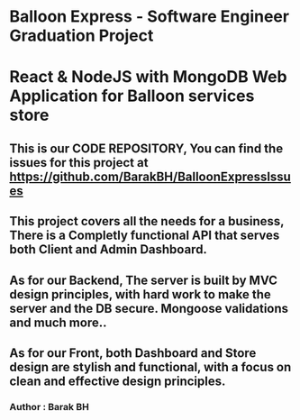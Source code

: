# Balloon Express - Software Engineer Graduation Project
# React & NodeJS with MongoDB Web Application for Balloon services store

## This is our CODE REPOSITORY, You can find the issues for this project at https://github.com/BarakBH/BalloonExpressIssues 

## This project covers all the needs for a business, There is a Completly functional API that serves both Client and Admin Dashboard.
## As for our Backend, The server is built by MVC design principles, with hard work to make the server and the DB secure. Mongoose validations and much more..
## As for our Front, both Dashboard and Store design are stylish and functional, with a focus on clean and effective design principles.



### Author : Barak BH
